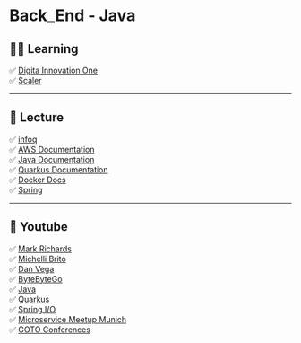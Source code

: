<h1> Back_End - Java </h1>

<h2>👨‍💻 Learning</h2>

<p>
✅ <a href="https://www.dio.me/en">Digita Innovation One</a><br>
✅ <a href="https://www.scaler.com/topics/course/dsa-beginners-java/?event=signup_event">Scaler</a><br>
</p>

---

<h2>📖 Lecture</h2>

<p>
✅ <a href=https://www.infoq.com/java/">infoq</a><br>
✅ <a href=https://docs.aws.amazon.com/">AWS Documentation</a><br>
✅ <a href="https://docs.oracle.com/javase/8/docs/api/">Java Documentation</a><br>
✅ <a href="https://quarkus.io/guides/doc-concept">Quarkus Documentation</a><br>
✅ <a href="https://quarkus.io/guides/doc-concept">Docker Docs</a><br>
✅ <a href="https://spring.io/">Spring</a><br>
</p>

---

<h2>🎥 Youtube</h2>

<p>
✅ <a href="https://www.youtube.com/@markrichards5014">Mark Richards</a><br>  
✅ <a href="https://www.youtube.com/@MichelliBrito">Michelli Brito</a><br>
✅ <a href="https://www.youtube.com/@DanVega">Dan Vega</a><br>
✅ <a href="https://www.youtube.com/@ByteByteGo">ByteByteGo</a><br>
✅ <a href="https://www.youtube.com/@java">Java</a><br>
✅ <a href="https://www.youtube.com/@Quarkusio">Quarkus</a><br>
✅ <a href="https://www.youtube.com/@SpringIOConference/featured">Spring I/O</a><br>
✅ <a href="https://www.youtube.com/@MicroserviceMeetupMunich/featured">Microservice Meetup Munich</a><br>
✅ <a href="https://www.youtube.com/@GOTO-">GOTO Conferences</a><br>
</p>
